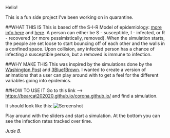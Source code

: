 
Hello!

This is a fun side project I've been working on in quarantine.

##WHAT THIS IS
This is based off the S-I-R Model of epidemiology: [more info here](https://www.maa.org/press/periodicals/loci/joma/the-sir-model-for-spread-of-disease-the-differential-equation-model) and [here](https://en.wikipedia.org/wiki/Compartmental_models_in_epidemiology). A person can either be S - susceptible, I - infected, or R - recovered (or more pessimistically, removed). When the simulation starts, the people are set loose to start bouncing off of each other and the walls in a confined space. Upon collision, any infected person has a chance of infecting a susceptible person, but a removed is immune to infection.

##WHY MAKE THIS
This was inspired by the simulations done by the [Washington Post](https://www.washingtonpost.com/graphics/2020/world/corona-simulator/) and [3Blue1Brown](https://www.youtube.com/watch?v=gxAaO2rsdIs). I wanted to create a version of animations that a user can play around with to get a feel for the different variables going into epidemics.

##HOW TO USE IT
Go to this link --> https://bearcat202020.github.io/corona.github.io/ and find a simulation.

It should look like this:
![Screenshot](https://github.com/Bearcat202020/corona.github.io/blob/master/img/ss1.png)

Play around with the sliders and start a simulation. At the bottom you can see the infection rates tracked over time.

*Jude B.*
